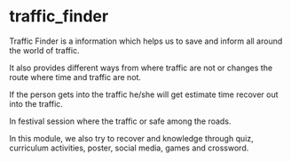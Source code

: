 # traffic_finder
Traffic Finder is a information which helps us to save and inform all around the world of traffic.

It also provides different ways from where traffic are not or changes the route where time and traffic are not.

If the person gets into the traffic he/she will get estimate time recover out into the traffic. 

In festival session where the traffic or safe among the roads.

In this module, we also try to recover and knowledge through quiz, curriculum activities, poster, social media, games and crossword.
